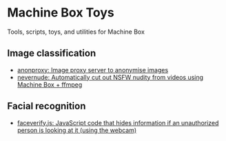 # Machine Box Toys

Tools, scripts, toys, and utilities for Machine Box

## Image classification

* [anonproxy: Image proxy server to anonymise images](anonproxy)
* [nevernude: Automatically cut out NSFW nudity from videos using Machine Box + ffmpeg](nevernude)

## Facial recognition

* [faceverify.js: JavaScript code that hides information if an unauthorized person is looking at it (using the webcam)](faceverify)
